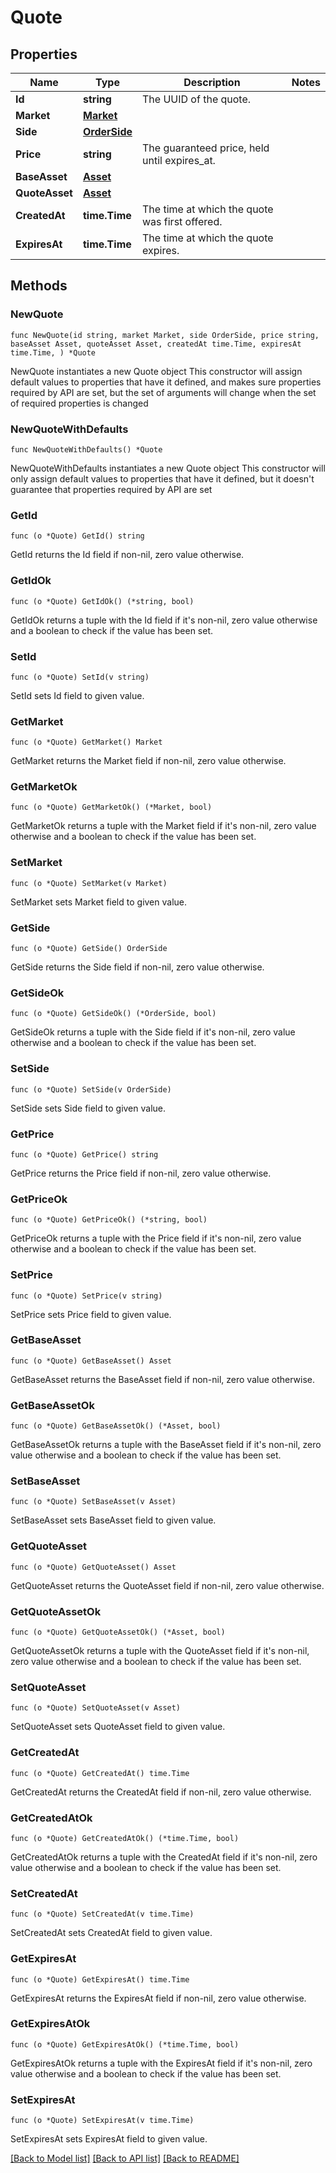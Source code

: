 # Quote

## Properties

Name | Type | Description | Notes
------------ | ------------- | ------------- | -------------
**Id** | **string** | The UUID of the quote. | 
**Market** | [**Market**](Market.md) |  | 
**Side** | [**OrderSide**](OrderSide.md) |  | 
**Price** | **string** | The guaranteed price, held until expires_at. | 
**BaseAsset** | [**Asset**](Asset.md) |  | 
**QuoteAsset** | [**Asset**](Asset.md) |  | 
**CreatedAt** | **time.Time** | The time at which the quote was first offered. | 
**ExpiresAt** | **time.Time** | The time at which the quote expires. | 

## Methods

### NewQuote

`func NewQuote(id string, market Market, side OrderSide, price string, baseAsset Asset, quoteAsset Asset, createdAt time.Time, expiresAt time.Time, ) *Quote`

NewQuote instantiates a new Quote object
This constructor will assign default values to properties that have it defined,
and makes sure properties required by API are set, but the set of arguments
will change when the set of required properties is changed

### NewQuoteWithDefaults

`func NewQuoteWithDefaults() *Quote`

NewQuoteWithDefaults instantiates a new Quote object
This constructor will only assign default values to properties that have it defined,
but it doesn't guarantee that properties required by API are set

### GetId

`func (o *Quote) GetId() string`

GetId returns the Id field if non-nil, zero value otherwise.

### GetIdOk

`func (o *Quote) GetIdOk() (*string, bool)`

GetIdOk returns a tuple with the Id field if it's non-nil, zero value otherwise
and a boolean to check if the value has been set.

### SetId

`func (o *Quote) SetId(v string)`

SetId sets Id field to given value.


### GetMarket

`func (o *Quote) GetMarket() Market`

GetMarket returns the Market field if non-nil, zero value otherwise.

### GetMarketOk

`func (o *Quote) GetMarketOk() (*Market, bool)`

GetMarketOk returns a tuple with the Market field if it's non-nil, zero value otherwise
and a boolean to check if the value has been set.

### SetMarket

`func (o *Quote) SetMarket(v Market)`

SetMarket sets Market field to given value.


### GetSide

`func (o *Quote) GetSide() OrderSide`

GetSide returns the Side field if non-nil, zero value otherwise.

### GetSideOk

`func (o *Quote) GetSideOk() (*OrderSide, bool)`

GetSideOk returns a tuple with the Side field if it's non-nil, zero value otherwise
and a boolean to check if the value has been set.

### SetSide

`func (o *Quote) SetSide(v OrderSide)`

SetSide sets Side field to given value.


### GetPrice

`func (o *Quote) GetPrice() string`

GetPrice returns the Price field if non-nil, zero value otherwise.

### GetPriceOk

`func (o *Quote) GetPriceOk() (*string, bool)`

GetPriceOk returns a tuple with the Price field if it's non-nil, zero value otherwise
and a boolean to check if the value has been set.

### SetPrice

`func (o *Quote) SetPrice(v string)`

SetPrice sets Price field to given value.


### GetBaseAsset

`func (o *Quote) GetBaseAsset() Asset`

GetBaseAsset returns the BaseAsset field if non-nil, zero value otherwise.

### GetBaseAssetOk

`func (o *Quote) GetBaseAssetOk() (*Asset, bool)`

GetBaseAssetOk returns a tuple with the BaseAsset field if it's non-nil, zero value otherwise
and a boolean to check if the value has been set.

### SetBaseAsset

`func (o *Quote) SetBaseAsset(v Asset)`

SetBaseAsset sets BaseAsset field to given value.


### GetQuoteAsset

`func (o *Quote) GetQuoteAsset() Asset`

GetQuoteAsset returns the QuoteAsset field if non-nil, zero value otherwise.

### GetQuoteAssetOk

`func (o *Quote) GetQuoteAssetOk() (*Asset, bool)`

GetQuoteAssetOk returns a tuple with the QuoteAsset field if it's non-nil, zero value otherwise
and a boolean to check if the value has been set.

### SetQuoteAsset

`func (o *Quote) SetQuoteAsset(v Asset)`

SetQuoteAsset sets QuoteAsset field to given value.


### GetCreatedAt

`func (o *Quote) GetCreatedAt() time.Time`

GetCreatedAt returns the CreatedAt field if non-nil, zero value otherwise.

### GetCreatedAtOk

`func (o *Quote) GetCreatedAtOk() (*time.Time, bool)`

GetCreatedAtOk returns a tuple with the CreatedAt field if it's non-nil, zero value otherwise
and a boolean to check if the value has been set.

### SetCreatedAt

`func (o *Quote) SetCreatedAt(v time.Time)`

SetCreatedAt sets CreatedAt field to given value.


### GetExpiresAt

`func (o *Quote) GetExpiresAt() time.Time`

GetExpiresAt returns the ExpiresAt field if non-nil, zero value otherwise.

### GetExpiresAtOk

`func (o *Quote) GetExpiresAtOk() (*time.Time, bool)`

GetExpiresAtOk returns a tuple with the ExpiresAt field if it's non-nil, zero value otherwise
and a boolean to check if the value has been set.

### SetExpiresAt

`func (o *Quote) SetExpiresAt(v time.Time)`

SetExpiresAt sets ExpiresAt field to given value.



[[Back to Model list]](../README.md#documentation-for-models) [[Back to API list]](../README.md#documentation-for-api-endpoints) [[Back to README]](../README.md)


